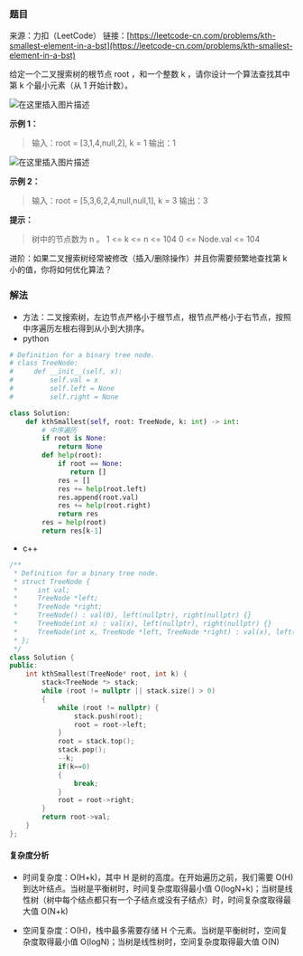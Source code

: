 ### 题目
来源：力扣（LeetCode）
链接：[https://leetcode-cn.com/problems/kth-smallest-element-in-a-bst](https://leetcode-cn.com/problems/kth-smallest-element-in-a-bst)


给定一个二叉搜索树的根节点 root ，和一个整数 k ，请你设计一个算法查找其中第 k 个最小元素（从 1 开始计数）。

 ![在这里插入图片描述](https://img-blog.csdnimg.cn/b68853f64162419a8d17d61143339e14.png)


**示例 1：**
>输入：root = [3,1,4,null,2], k = 1
>输出：1

![在这里插入图片描述](https://img-blog.csdnimg.cn/b104ba5aa2154d72b489aa7ecba0ed94.png?x-oss-process=image/watermark,type_ZHJvaWRzYW5zZmFsbGJhY2s,shadow_50,text_Q1NETiBAdW5jbGVfbGw=,size_13,color_FFFFFF,t_70,g_se,x_16)

**示例 2：**
>输入：root = [5,3,6,2,4,null,null,1], k = 3
>输出：3




**提示：**
>树中的节点数为 n 。
>1 <= k <= n <= 104
>0 <= Node.val <= 104


进阶：如果二叉搜索树经常被修改（插入/删除操作）并且你需要频繁地查找第 k 小的值，你将如何优化算法？



### 解法
* 方法：二叉搜索树，左边节点严格小于根节点，根节点严格小于右节点，按照中序遍历左根右得到从小到大排序。
* python
```python
# Definition for a binary tree node.
# class TreeNode:
#     def __init__(self, x):
#         self.val = x
#         self.left = None
#         self.right = None

class Solution:
    def kthSmallest(self, root: TreeNode, k: int) -> int:
        # 中序遍历
        if root is None:
            return None
        def help(root):
            if root == None:
               return []
            res = []
            res += help(root.left)
            res.append(root.val)
            res += help(root.right)
            return res
        res = help(root)
        return res[k-1]
```

* c++
```c++
/**
 * Definition for a binary tree node.
 * struct TreeNode {
 *     int val;
 *     TreeNode *left;
 *     TreeNode *right;
 *     TreeNode() : val(0), left(nullptr), right(nullptr) {}
 *     TreeNode(int x) : val(x), left(nullptr), right(nullptr) {}
 *     TreeNode(int x, TreeNode *left, TreeNode *right) : val(x), left(left), right(right) {}
 * };
 */
class Solution {
public:
    int kthSmallest(TreeNode* root, int k) {
        stack<TreeNode *> stack;
        while (root != nullptr || stack.size() > 0)
        {
            while (root != nullptr) {
                stack.push(root);
                root = root->left;
            }
            root = stack.top();
            stack.pop();
            --k;
            if(k==0)
            {
                break;
            }
            root = root->right;
        }
        return root->val;
    }
};
```
#### 复杂度分析

* 时间复杂度：O(H+k)，其中 H 是树的高度。在开始遍历之前，我们需要 O(H) 到达叶结点。当树是平衡树时，时间复杂度取得最小值 O(logN+k)；当树是线性树（树中每个结点都只有一个子结点或没有子结点）时，时间复杂度取得最大值 O(N+k)

* 空间复杂度：O(H)，栈中最多需要存储 H 个元素。当树是平衡树时，空间复杂度取得最小值 O(logN)；当树是线性树时，空间复杂度取得最大值 O(N)
